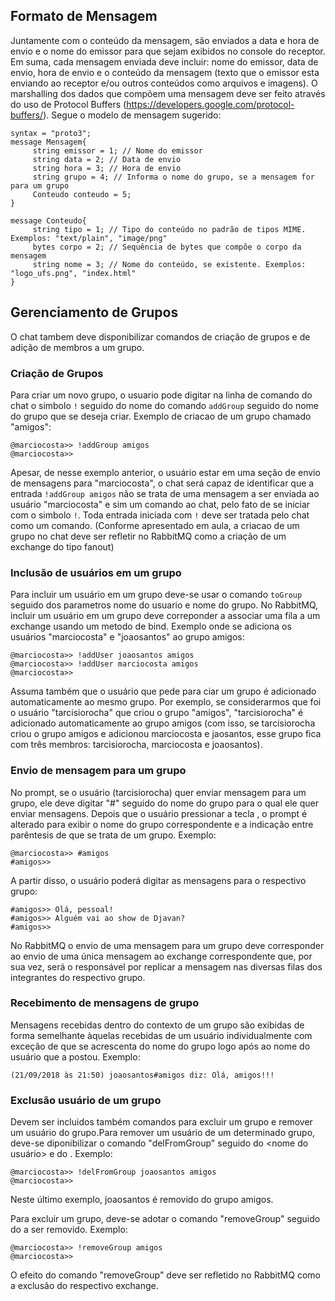 ## Formato de Mensagem

Juntamente com o conteúdo da mensagem, são enviados a data e hora de envio e o nome do emissor para que sejam exibidos
no console do receptor. Em suma, cada mensagem enviada deve incluir: nome do emissor, data de envio, hora de envio e o
conteúdo da mensagem (texto que o emissor esta enviando ao receptor e/ou outros conteúdos como arquivos e imagens). 
O marshalling dos dados que compõem uma mensagem deve ser feito através do uso de Protocol
Buffers (https://developers.google.com/protocol-buffers/). Segue o modelo de mensagem sugerido:

```
syntax = "proto3";
message Mensagem{
     string emissor = 1; // Nome do emissor
     string data = 2; // Data de envio
     string hora = 3; // Hora de envio
     string grupo = 4; // Informa o nome do grupo, se a mensagem for para um grupo
     Conteudo conteudo = 5;
}

message Conteudo{
     string tipo = 1; // Tipo do conteúdo no padrão de tipos MIME. Exemplos: "text/plain", "image/png" 
     bytes corpo = 2; // Sequência de bytes que compõe o corpo da mensagem
     string nome = 3; // Nome do conteúdo, se existente. Exemplos: "logo_ufs.png", "index.html"
}
```

## Gerenciamento de Grupos

O chat tambem deve disponibilizar comandos de criação de grupos e de adição de membros a um grupo.

### Criação de Grupos

Para criar um novo grupo, o usuario pode digitar na linha de comando do chat o simbolo `!` seguido do nome do comando
`addGroup` seguido do nome do grupo que se deseja criar. Exemplo de criacao de um grupo chamado "amigos":

```
@marciocosta>> !addGroup amigos
@marciocosta>>
```

Apesar, de nesse exemplo anterior, o usuário estar em uma seção de envio de mensagens para "marciocosta", o chat será
capaz de identificar que a entrada `!addGroup amigos` não se trata de uma mensagem a ser enviada ao usuário 
"marciocosta" e sim um comando ao chat, pelo fato de se iniciar com o simbolo `!`. Toda entrada iniciada com `!` deve ser
tratada pelo chat como um comando. (Conforme apresentado em aula, a criacao de um grupo no chat deve ser refletir no
RabbitMQ como a criação de um exchange do tipo fanout)

### Inclusão de usuários em um grupo

Para incluir um usuário em um grupo deve-se usar o comando `toGroup` seguido dos parametros nome do usuario e nome do
grupo. No RabbitMQ, incluir um usuário em um grupo deve correponder a associar uma fila a um exchange usando um metodo
de bind. Exemplo onde se adiciona os usuários "marciocosta" e "joaosantos" ao grupo amigos:

```
@marciocosta>> !addUser joaosantos amigos
@marciocosta>> !addUser marciocosta amigos
@marciocosta>>
```

Assuma também que o usuário que pede para ciar um grupo é adicionado automaticamente ao mesmo grupo. Por exemplo, se
considerarmos que foi o usuário "tarcisiorocha" que criou o grupo "amigos", "tarcisiorocha" é adicionado automaticamente
ao grupo amigos (com isso, se tarcisiorocha criou o grupo amigos e adicionou marciocosta e jaosantos, esse grupo fica
com três membros: tarcisiorocha, marciocosta e joaosantos).

### Envio de mensagem para um grupo

No prompt, se o usuário (tarcisiorocha) quer enviar mensagem para um grupo, ele deve digitar "#" seguido do nome do
grupo para o qual ele quer enviar mensagens. Depois que o usuário pressionar a tecla <ENTER>, o prompt é alterado para
exibir o nome do grupo correspondente e a indicação entre parêntesis de que se trata de um grupo. Exemplo:

```
@marciocosta>> #amigos
#amigos>>  
```

A partir disso, o usuário poderá digitar as mensagens para o respectivo grupo:

```
#amigos>> Olá, pessoal!
#amigos>> Alguém vai ao show de Djavan?
#amigos>>
```

No RabbitMQ o envio de uma mensagem para um grupo deve corresponder ao envio de uma única mensagem ao exchange
correspondente que, por sua vez, será o responsável por replicar a mensagem nas diversas filas dos integrantes do
respectivo grupo.

### Recebimento de mensagens de grupo

Mensagens recebidas dentro do contexto de um grupo são exibidas de forma semelhante àquelas recebidas de um usuário
individualmente com exceção de que se acrescenta do nome do grupo logo após ao nome do usuário que a postou. Exemplo:

```
(21/09/2018 às 21:50) joaosantos#amigos diz: Olá, amigos!!!
```

### Exclusão usuário de um grupo

Devem ser incluidos também comandos para excluir um grupo e remover um usuário do grupo.Para remover um usuário de um
determinado grupo, deve-se diponibilizar o comando "delFromGroup" seguido do <nome do usuário> e do <nome do grupo>.
Exemplo:

```
@marciocosta>> !delFromGroup joaosantos amigos
@marciocosta>>
```

Neste último exemplo, joaosantos é removido do grupo amigos.

Para excluir um grupo, deve-se adotar o comando "removeGroup" seguido do <nome do grupo> a ser removido. Exemplo:

```
@marciocosta>> !removeGroup amigos
@marciocosta>>
```

O efeito do comando "removeGroup" deve ser refletido no RabbitMQ como a exclusão do respectivo exchange.


